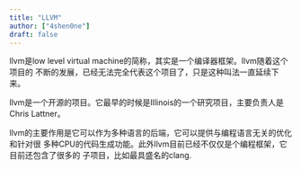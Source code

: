 ```yaml
---
title: "LLVM"
author: ["4shen0ne"]
draft: false
---
```


llvm是low level virtual machine的简称，其实是一个编译器框架。llvm随着这个项目的
不断的发展，已经无法完全代表这个项目了，只是这种叫法一直延续下来。

llvm是一个开源的项目。它最早的时候是Illinois的一个研究项目，主要负责人是Chris
Lattner。

llvm的主要作用是它可以作为多种语言的后端，它可以提供与编程语言无关的优化和针对很
多种CPU的代码生成功能。此外llvm目前已经不仅仅是个编程框架，它目前还包含了很多的
子项目，比如最具盛名的clang.
